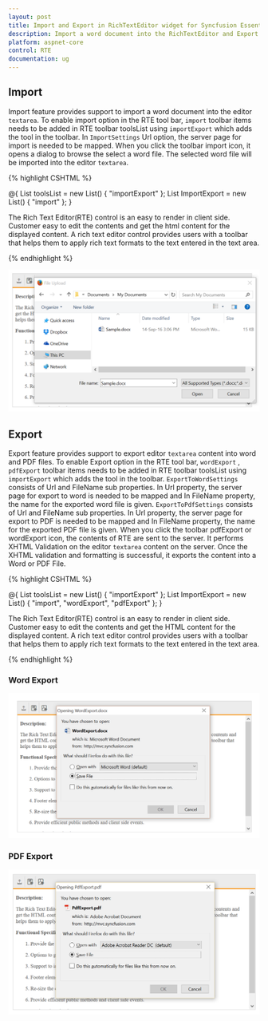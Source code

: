 ```yaml
---
layout: post
title: Import and Export in RichTextEditor widget for Syncfusion Essential ASP.NET Core
description: Import a word document into the RichTextEditor and Export the widget's content into a word or PDF file
platform: aspnet-core
control: RTE
documentation: ug
---
```


## Import 

Import feature provides support to import a word document into the editor `textarea`. To enable import option in the RTE tool bar,  `import` toolbar items needs to be added in RTE toolbar toolsList using `importExport` which adds the tool in the toolbar. In `ImportSettings` Url option, the server page for import is needed to be mapped. When you click the toolbar import icon, it opens a dialog to browse the select a word file. The selected word file will be imported into the editor `textarea`.

{% highlight CSHTML %}

@{
    List<String> toolsList = new List<string>() { "importExport" };
    List<String> ImportExport = new List<string>() { "import" };
}
<ej-rte id="rteSample" tools-list="toolsList" width="820px">
    <e-content-template>
        <div>
            The Rich Text Editor(RTE) control is an easy to render in client side. Customer easy to edit the contents
            and get the html content for the displayed content. A rich text editor control provides
            users with a toolbar that helps them to apply rich text formats to the text entered
            in the text area.
        </div>
    </e-content-template>
    <e-tools import-export="ImportExport"></e-tools>
    <e-import-settings url="//js.syncfusion.com/demos/ejServices/api/RTE/Import" />
</ej-rte>

{% endhighlight %}

![](ImportAndExport_images/import_images.png)

## Export 

Export feature provides support to export editor `textarea` content into word and PDF files. To enable Export option in the RTE tool bar,  `wordExport` , `pdfExport` toolbar items needs to be added in RTE toolbar toolsList using `importExport` which adds the tool in the toolbar. `ExportToWordSettings` consists of Url and FileName sub properties. In Url property, the server page for export to word is needed to be mapped and In FileName property, the name for the exported word file is given. `ExportToPdfSettings` consists of Url and FileName sub properties. In Url property, the server page for export to PDF is needed to be mapped and In FileName property, the name for the exported PDF file is given. When you click the toolbar pdfExport or wordExport icon, the contents of RTE are sent to the server. It performs XHTML Validation on the editor `textarea` content on the server. Once the XHTML validation and formatting is successful, it exports the content into a Word or PDF File.

{% highlight CSHTML %}

@{
    List<String> toolsList = new List<string>() { "importExport" };
    List<String> ImportExport = new List<string>() { "import", "wordExport", "pdfExport" };
}
<ej-rte id="rteSample" tools-list="toolsList" width="820px">
    <e-content-template>
        <div>
            The Rich Text Editor(RTE) control is an easy to render in client side. Customer easy to edit the contents
            and get the HTML content for the displayed content. A rich text editor control provides
            users with a toolbar that helps them to apply rich text formats to the text entered
            in the text area.
        </div>
    </e-content-template>
    <e-tools import-export="ImportExport"></e-tools>
    <e-import-settings url="//js.syncfusion.com/demos/ejServices/api/RTE/Import" />
    <e-export-to-word-settings url="//js.syncfusion.com/demos/ejServices/api/RTE/WordExport" fileName="WordExport" />
    <e-export-to-pdf-settings url="//js.syncfusion.com/demos/ejServices/api/RTE/PdfExport" fileName="PdfExport" />
</ej-rte>

{% endhighlight %}

### Word Export
![](ImportAndExport_images/export_word_images.png)

### PDF Export
![](ImportAndExport_images/export_pdf_images.png)